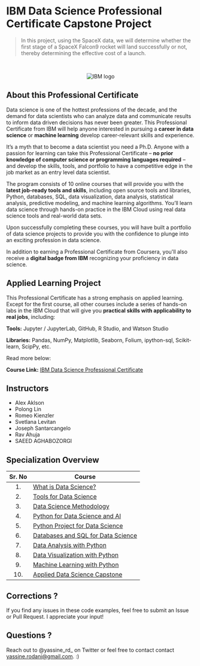 # IBM Data Science Professional Certificate Capstone Project

> In this project, using the SpaceX data, we will determine whether the first stage of a SpaceX Falcon9 rocket will land successfully or not, thereby determining the effective cost of a launch.

<br>
<p align="center">
 <img src="https://raw.githubusercontent.com/Thomas-George-T/IBM-Data-Science-Professional-Certification/master/ibm.svg" title="IBM logo" alt = "IBM logo" />
</p>

## About this Professional Certificate

Data science is one of the hottest professions of the decade, and the demand for data scientists who can analyze data and communicate results to inform data driven decisions has never been greater. This Professional Certificate from IBM will help anyone interested in pursuing a **career in data science** or **machine learning** develop career-relevant skills and experience.

It’s a myth that to become a data scientist you need a Ph.D. Anyone with a passion for learning can take this Professional Certificate – **no prior knowledge of computer science or programming languages required** – and develop the skills, tools, and portfolio to have a competitive edge in the job market as an entry level data scientist.

The program consists of 10 online courses that will provide you with the **latest job-ready tools and skills**, including open source tools and libraries, Python, databases, SQL, data visualization, data analysis, statistical analysis, predictive modeling, and machine learning algorithms. You’ll learn data science through hands-on practice in the IBM Cloud using real data science tools and real-world data sets.

Upon successfully completing these courses, you will have built a portfolio of data science projects to provide you with the confidence to plunge into an exciting profession in data science.

In addition to earning a Professional Certificate from Coursera, you'll also receive a **digital badge from IBM** recognizing your proficiency in data science.

## Applied Learning Project

This Professional Certificate has a strong emphasis on applied learning. Except for the first course, all other courses include a series of hands-on labs in the IBM Cloud that will give you **practical skills with applicability to real jobs**, including:

**Tools:** Jupyter / JupyterLab, GitHub, R Studio, and Watson Studio

**Libraries:** Pandas, NumPy, Matplotlib, Seaborn, Folium, ipython-sql, Scikit-learn, ScipPy, etc.

Read more below:

**Course Link:** [IBM Data Science Professional Certificate](https://www.coursera.org/professional-certificates/ibm-data-science)

## Instructors

- Alex Aklson
- Polong Lin
- Romeo Kienzler
- Svetlana Levitan
- Joseph Santarcangelo
- Rav Ahuja
- SAEED AGHABOZORGI

## Specialization Overview

| Sr. No | Course                                                                                                  |
|:------:|----------------------------------------------------------------------------                             |
| 1.     | [What is Data Science?](https://www.coursera.org/learn/what-is-datascience)                             |
| 2.     | [Tools for Data Science](https://www.coursera.org/learn/open-source-tools-for-data-science)             |
| 3.     | [Data Science Methodology](https://www.coursera.org/learn/data-science-methodology)                     |
| 4.     | [Python for Data Science and AI](https://www.coursera.org/learn/python-for-applied-data-science-ai)     |
| 5.     | [Python Project for Data Science](https://www.coursera.org/learn/python-project-for-data-science)       |
| 6.     | [Databases and SQL for Data Science](https://www.coursera.org/learn/sql-data-science)                   |
| 7.     | [Data Analysis with Python](https://www.coursera.org/learn/data-analysis-with-python)                   |
| 8.     | [Data Visualization with Python](https://www.coursera.org/learn/python-for-data-visualization/)         |
| 9.     | [Machine Learning with Python](https://www.coursera.org/learn/machine-learning-with-python)             |
| 10.    | [Applied Data Science Capstone](https://www.coursera.org/learn/applied-data-science-capstone)           |

## Corrections ?

If you find any issues in these code examples, feel free to submit an Issue or Pull Request. I appreciate your input!

## Questions ?

Reach out to @yassine_rd_ on Twitter or feel free to contact contact yassine.rodani@gmail.com. :)
